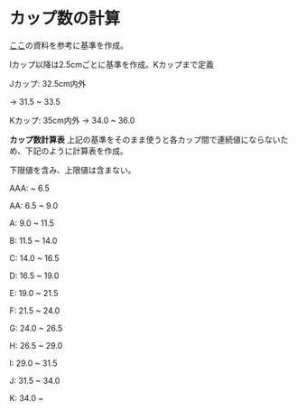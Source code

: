 # カップ数の計算
[ここ](https://www.wacoal.jp/advice/contents/post-15.html)の資料を参考に基準を作成。

Iカップ以降は2.5cmごとに基準を作成。Kカップまで定義

Jカップ: 32.5cm内外

-> 31.5 ~ 33.5

Kカップ: 35cm内外
-> 34.0 ~ 36.0

**カップ数計算表**
上記の基準をそのまま使うと各カップ間で連続値にならないため、下記のように計算表を作成。

下限値を含み、上限値は含まない。

AAA: ~ 6.5

AA: 6.5 ~ 9.0 

A: 9.0 ~ 11.5

B: 11.5 ~ 14.0

C: 14.0 ~ 16.5

D: 16.5 ~ 19.0

E: 19.0 ~ 21.5

F: 21.5 ~ 24.0

G: 24.0 ~ 26.5

H: 26.5 ~ 29.0

I: 29.0 ~ 31.5

J: 31.5 ~ 34.0

K: 34.0 ~